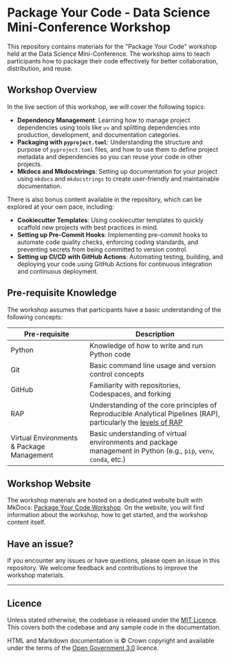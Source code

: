 # Package Your Code - Data Science Mini-Conference Workshop

This repository contains materials for the "Package Your Code" workshop held at the Data Science Mini-Conference. The workshop aims to teach participants how to package their code effectively for better collaboration, distribution, and reuse.

## Workshop Overview

In the live section of this workshop, we will cover the following topics:

* **Dependency Management**: Learning how to manage project dependencies using tools like `uv` and splitting dependencies into production, development, and documentation categories.
* **Packaging with `pyproject.toml`**: Understanding the structure and purpose of `pyproject.toml` files, and how to use them to define project metadata and dependencies so you can reuse your code in other projects.
* **Mkdocs and Mkdocstrings**: Setting up documentation for your project using `mkdocs` and `mkdocstrings` to create user-friendly and maintainable documentation.

There is also bonus content available in the repository, which can be explored at your own pace, including:

* **Cookiecutter Templates**: Using cookiecutter templates to quickly scaffold new projects with best practices in mind.
* **Setting up Pre-Commit Hooks**: Implementing pre-commit hooks to automate code quality checks, enforcing coding standards, and preventing secrets from being committed to version control.
* **Setting up CI/CD with GitHub Actions**: Automating testing, building, and deploying your code using GitHub Actions for continuous integration and continuous deployment.

## Pre-requisite Knowledge

The workshop assumes that participants have a basic understanding of the following concepts:

| Pre-requisite | Description |
|---------------|-------------|
| Python        | Knowledge of how to write and run Python code |
| Git           | Basic command line usage and version control concepts |
| GitHub        | Familiarity with repositories, Codespaces, and forking |
| RAP           | Understanding of the core principles of Reproducible Analytical Pipelines (RAP), particularly the [levels of RAP](https://nhsdigital.github.io/rap-community-of-practice/introduction_to_RAP/levels_of_RAP) |
| Virtual Environments & Package Management | Basic understanding of virtual environments and package management in Python (e.g., `pip`, `venv`, `conda`, etc.) |

## Workshop Website

The workshop materials are hosted on a dedicated website built with MkDocs: [Package Your Code Workshop](https://nhsdigital.github.io/package-your-code-workshop/). On the website, you will find information about the workshop, how to get started, and the workshop content itself.

## Have an issue?

If you encounter any issues or have questions, please open an issue in this repository. We welcome feedback and contributions to improve the workshop materials.

--------

## Licence

Unless stated otherwise, the codebase is released under the [MIT Licence](./LICENSE). This covers both the codebase and any sample code in the documentation.

HTML and Markdown documentation is © Crown copyright and available under the terms of the [Open Government 3.0](https://www.nationalarchives.gov.uk/doc/open-government-licence/version/3/) licence.